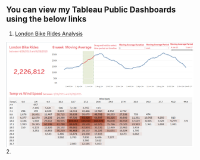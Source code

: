 ## You can view my Tableau Public Dashboards using the below links

1.  <a href='https://public.tableau.com/views/London_Bike_Rides_Visualization/Dashboard1?:language=en-US&publish=yes&:display_count=n&:origin=viz_share_link'> London Bike Rides Analysis </a>
<img src="https://github.com/Dkusboori/DJ_Portfolio/blob/my_projects/projects/Tableau/london-bike-rides.png?raw=true">
2.


